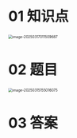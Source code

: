 # 01 知识点

<img src="https://cvp.oss-cn-shanghai.aliyuncs.com/202503170115137.png" alt="image-20250317011509687" style="zoom:50%;" />



# 02 题目

<img src="https://cvp.oss-cn-shanghai.aliyuncs.com/202503151550143.png" alt="image-20250315155016075" style="zoom:50%;" />



# 03 答案

